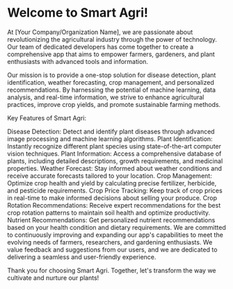 

# Welcome to Smart Agri!

At [Your Company/Organization Name], we are passionate about revolutionizing the agricultural industry through the power of technology. Our team of dedicated developers has come together to create a comprehensive app that aims to empower farmers, gardeners, and plant enthusiasts with advanced tools and information.

Our mission is to provide a one-stop solution for disease detection, plant identification, weather forecasting, crop management, and personalized recommendations. By harnessing the potential of machine learning, data analysis, and real-time information, we strive to enhance agricultural practices, improve crop yields, and promote sustainable farming methods.

Key Features of Smart Agri:

Disease Detection: Detect and identify plant diseases through advanced image processing and machine learning algorithms.
Plant Identification: Instantly recognize different plant species using state-of-the-art computer vision techniques.
Plant Information: Access a comprehensive database of plants, including detailed descriptions, growth requirements, and medicinal properties.
Weather Forecast: Stay informed about weather conditions and receive accurate forecasts tailored to your location.
Crop Management: Optimize crop health and yield by calculating precise fertilizer, herbicide, and pesticide requirements.
Crop Price Tracking: Keep track of crop prices in real-time to make informed decisions about selling your produce.
Crop Rotation Recommendations: Receive expert recommendations for the best crop rotation patterns to maintain soil health and optimize productivity.
Nutrient Recommendations: Get personalized nutrient recommendations based on your health condition and dietary requirements.
We are committed to continuously improving and expanding our app's capabilities to meet the evolving needs of farmers, researchers, and gardening enthusiasts. We value feedback and suggestions from our users, and we are dedicated to delivering a seamless and user-friendly experience.

Thank you for choosing Smart Agri. Together, let's transform the way we cultivate and nurture our plants!